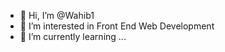 - 👋 Hi, I’m @Wahib1
- 👀 I’m interested in Front End Web Development
- 🌱 I’m currently learning ...
<!---
Wahib1/Wahib1 is a ✨ special ✨ repository because its `README.md` (this file) appears on your GitHub profile.
You can click the Preview link to take a look at your changes.
--->
